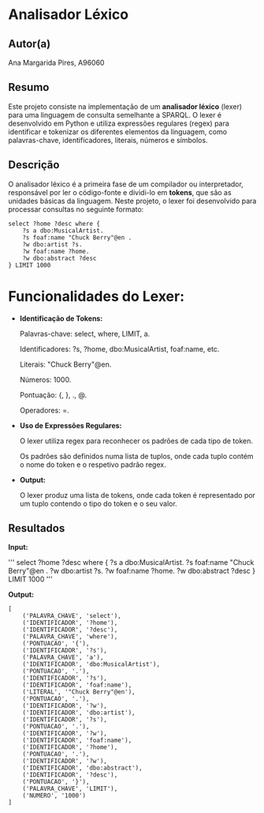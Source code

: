 # Analisador Léxico

## Autor(a)

Ana Margarida Pires, A96060

## Resumo

Este projeto consiste na implementação de um **analisador léxico** (lexer) para uma linguagem de consulta semelhante a SPARQL. O lexer é desenvolvido em Python e utiliza expressões regulares (regex) para identificar e tokenizar os diferentes elementos da linguagem, como palavras-chave, identificadores, literais, números e símbolos.

## Descrição

O analisador léxico é a primeira fase de um compilador ou interpretador, responsável por ler o código-fonte e dividi-lo em **tokens**, que são as unidades básicas da linguagem. Neste projeto, o lexer foi desenvolvido para processar consultas no seguinte formato:

```sparql
select ?home ?desc where {
    ?s a dbo:MusicalArtist.
    ?s foaf:name "Chuck Berry"@en .
    ?w dbo:artist ?s.
    ?w foaf:name ?home.
    ?w dbo:abstract ?desc
} LIMIT 1000
```
# Funcionalidades do Lexer:

- **Identificação de Tokens:**

    Palavras-chave: select, where, LIMIT, a.

    Identificadores: ?s, ?home, dbo:MusicalArtist, foaf:name, etc.

    Literais: "Chuck Berry"@en.

    Números: 1000.

    Pontuação: {, }, ., @.

    Operadores: =.

- **Uso de Expressões Regulares:**

    O lexer utiliza regex para reconhecer os padrões de cada tipo de token.

    Os padrões são definidos numa lista de tuplos, onde cada tuplo contém o nome do token e o respetivo padrão regex.

- **Output:**

    O lexer produz uma lista de tokens, onde cada token é representado por um tuplo contendo o tipo do token e o seu valor.
    
## Resultados

**Input:**

'''
select ?home ?desc where {
    ?s a dbo:MusicalArtist.
    ?s foaf:name "Chuck Berry"@en .
    ?w dbo:artist ?s.
    ?w foaf:name ?home.
    ?w dbo:abstract ?desc
} LIMIT 1000
'''

**Output:**

```
[
    ('PALAVRA_CHAVE', 'select'),
    ('IDENTIFICADOR', '?home'),
    ('IDENTIFICADOR', '?desc'),
    ('PALAVRA_CHAVE', 'where'),
    ('PONTUACAO', '{'),
    ('IDENTIFICADOR', '?s'),
    ('PALAVRA_CHAVE', 'a'),
    ('IDENTIFICADOR', 'dbo:MusicalArtist'),
    ('PONTUACAO', '.'),
    ('IDENTIFICADOR', '?s'),
    ('IDENTIFICADOR', 'foaf:name'),
    ('LITERAL', '"Chuck Berry"@en'),
    ('PONTUACAO', '.'),
    ('IDENTIFICADOR', '?w'),
    ('IDENTIFICADOR', 'dbo:artist'),
    ('IDENTIFICADOR', '?s'),
    ('PONTUACAO', '.'),
    ('IDENTIFICADOR', '?w'),
    ('IDENTIFICADOR', 'foaf:name'),
    ('IDENTIFICADOR', '?home'),
    ('PONTUACAO', '.'),
    ('IDENTIFICADOR', '?w'),
    ('IDENTIFICADOR', 'dbo:abstract'),
    ('IDENTIFICADOR', '?desc'),
    ('PONTUACAO', '}'),
    ('PALAVRA_CHAVE', 'LIMIT'),
    ('NUMERO', '1000')
]
```
